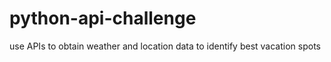 # python-api-challenge
use APIs to obtain weather and location data to identify best vacation spots
